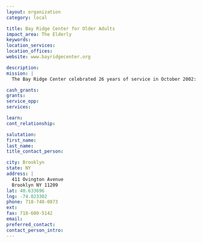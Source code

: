 ```yaml
---
layout: organization
category: local

title: Bay Ridge Center for Older Adults
impact_area: The Elderly
keywords: 
location_services: 
location_offices: 
website: www.bayridgecenter.org

description: 
mission: |
  The Bay Ridge Center celebrated 26 years of service in October 2002: over a quarter century of commitment to excellence in providing community-based services. It's mission remained unchanged: to improve the quality of life for the area's senior population, assist the needy and stabilize those most at risk in their homes and neighborhood. Over the last year, the Bay Ridge Center provided an array of services to an unduplicated count of 12,972 individuals. (Of this population, 10,701 were senior citizens and 2,271 were under the age 60). 

cash_grants: 
grants: 
service_opp: 
services: 

learn: 
cont_relationship: 

salutation: 
first_name: 
last_name: 
title_contact_person: 

city: Brooklyn
state: NY
address: |
  411 Ovington Avenue     
  Brooklyn NY 11209
lat: 40.633696
lng: -74.023302
phone: 718-748-0873
ext: 
fax: 718-680-5142
email: 
preferred_contact: 
contact_person_intro: 
---
```

